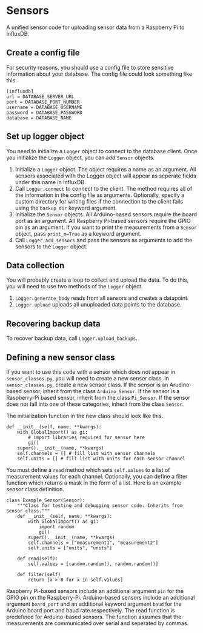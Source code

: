 # Sensors

A unified sensor code for uploading sensor data from a Raspberry Pi to InfluxDB.

## Create a config file

For security reasons, you should use a config file to store sensitive information about your database. The config file could look something like this.

    [influxdb]
    url = DATABASE_SERVER_URL
    port = DATABASE_PORT_NUMBER
    username = DATABASE_USERNAME
    password = DATABASE_PASSWORD
    database = DATABASE_NAME
    
## Set up logger object

You need to initialize a `Logger` object to connect to the database client. Once you initialize the `Logger` object, you can add `Sensor` objects.

1. Initialize a `Logger` object. The object requires a name as an argument. All sensors associated with the Logger object will appear as seperate fields under this name in InfluxDB.
2. Call `Logger.connect` to connect to the client. The method requires all of the information in the config file as arguments. Optionally, specify a custom directory for writing files if the connection to the client fails using the `backup_dir` keyword argument.
3. Initialize the `Sensor` objects. All Arduino-based sensors require the board port as an argument. All Raspberry Pi-based sensors require the GPIO pin as an argument. If you want to print the measurements from a `Sensor` object, pass `print_m=True` as a keyword argument.
4. Call `Logger.add_sensors` and pass the sensors as arguments to add the sensors to the `Logger` object.

## Data collection

You will probably create a loop to collect and upload the data. To do this, you will need to use two methods of the `Logger` object.

1. `Logger.generate_body` reads from all sensors and creates a datapoint.
2. `Logger.upload` uploads all unuploaded data points to the database.

## Recovering backup data

To recover backup data, call `Logger.upload_backups`.

## Defining a new sensor class

If you want to use this code with a sensor which does not appear in `sensor_classes.py`, you will need to create a new sensor class. In `sensor_classes.py`, create a new sensor class. If the sensor is an Arudino-based sensor, inherit from the class `Arduino_Sensor`. If the sensor is a Raspberry-Pi based sensor, inherit from the class `Pi_Sensor`. If the sensor does not fall into one of these categories, inherit from the class `Sensor`.

The initialization function in the new class should look like this.

    def __init__(self, name, **kwargs):
        with GlobalImport() as gi:
            # import libraries required for sensor here
            gi()
        super().__init__(name, **kwargs)
        self.channels = [] # fill list with sensor channels
        self.units = [] # fill list with units for each sensor channel
        
You must define a `read` method which sets `self.values` to a list of measurement values for each channel. Optionally, you can define a filter function which returns a mask in the form of a list. Here is an example sensor class definition.

    class Example_Sensor(Sensor):
        """Class for testing and debugging sensor code. Inherits from Sensor class."""
        def __init__(self, name, **kwargs):
            with GlobalImport() as gi:
                import random
                gi()
            super().__init__(name, **kwargs)
            self.channels = ["measurement1", "measurement2"]
            self.units = ["units", "units"]

        def read(self):
            self.values = [random.random(), random.random()]
            
        def filter(self)
            return [x > 0 for x in self.values]

Raspberry Pi-based sensors include an additional argument `pin` for the GPIO pin on the Raspberry-Pi. Arduino-based sensors include an additional argument `board_port` and an additional keyword argument `baud` for the Arduino board port and baud rate respectively. The read function is predefined for Arduino-based sensors. The function assumes that the measurements are communicated over serial and seperated by commas.
